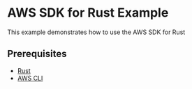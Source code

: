 # AWS SDK for Rust Example
This example demonstrates how to use the AWS SDK for Rust

## Prerequisites
- [Rust](https://www.rust-lang.org/tools/install)
- [AWS CLI](https://docs.aws.amazon.com/cli/latest/userguide/install-cliv2.html)